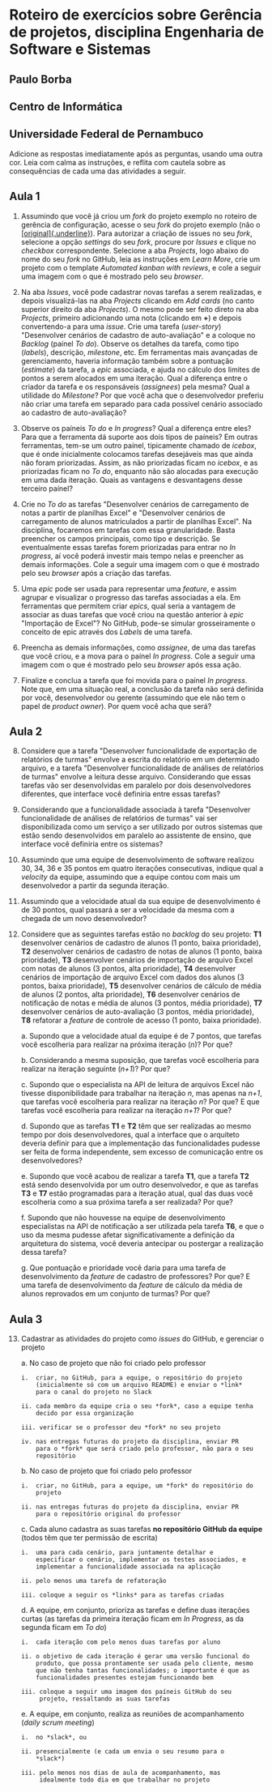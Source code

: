 # Roteiro de exercícios sobre Gerência de projetos, disciplina Engenharia de Software e Sistemas

## Paulo Borba

## Centro de Informática

## Universidade Federal de Pernambuco

Adicione as respostas imediatamente após as perguntas, usando uma outra
cor. Leia com calma as instruções, e reflita com cautela sobre as
consequências de cada uma das atividades a seguir.

## Aula 1

1.  Assumindo que você já criou um *fork* do projeto exemplo no roteiro
    de gerência de configuração, acesse o seu *fork* do projeto exemplo
    (não o
    [[original]{.underline}](https://github.com/pauloborba/teachingassistant)).
    Para autorizar a criação de issues no seu *fork*, selecione a opção
    *settings* do seu *fork*, procure por *Issues* e clique no
    *checkbox* correspondente. Selecione a aba *Projects*, logo abaixo
    do nome do seu *fork* no GitHub, leia as instruções em *Learn More*,
    crie um projeto com o template *Automated kanban with reviews*, e
    cole a seguir uma imagem com o que é mostrado pelo seu *browser*.

2.  Na aba *Issues*, você pode cadastrar novas tarefas a serem
    realizadas, e depois visualizá-las na aba *Projects* clicando em
    *Add cards* (no canto superior direito da aba *Projects*). O mesmo
    pode ser feito direto na aba *Projects*, primeiro adicionando uma
    nota (clicando em **+**) e depois convertendo-a para uma *issue*.
    Crie uma tarefa (*user-story*) \"Desenvolver cenários de cadastro de
    auto-avaliação\" e a coloque no *Backlog* (paínel *To do*). Observe
    os detalhes da tarefa, como tipo (*labels*), descrição, *milestone*,
    etc. Em ferramentas mais avançadas de gerenciamento, haveria
    informação também sobre a pontuação (*estimate*) da tarefa, a *epic*
    associada, e ajuda no cálculo dos limites de pontos a serem alocados
    em uma iteração. Qual a diferença entre o criador da tarefa e os
    responsáveis (*assignees*) pela mesma? Qual a utilidade do
    *Milestone*? Por que você acha que o desenvolvedor preferiu não
    criar uma tarefa em separado para cada possível cenário associado ao
    cadastro de auto-avaliação?

3.  Observe os paíneis *To do* e *In progress*? Qual a diferença entre
    eles? Para que a ferramenta dá suporte aos dois tipos de paíneis? Em
    outras ferramentas, tem-se um outro paínel, tipicamente chamado de
    *icebox*, que é onde inicialmente colocamos tarefas desejáveis mas
    que ainda não foram priorizadas. Assim, as não priorizadas ficam no
    *icebox*, e as priorizadas ficam no *To do*, enquanto não são
    alocadas para execução em uma dada iteração. Quais as vantagens e
    desvantagens desse terceiro paínel?

4.  Crie no *To do* as tarefas \"Desenvolver cenários de carregamento de
    notas a partir de planilhas Excel\" e \"Desenvolver cenários de
    carregamento de alunos matriculados a partir de planilhas Excel\".
    Na disciplina, focaremos em tarefas com essa granularidade. Basta
    preencher os campos principais, como tipo e descrição. Se
    eventualmente essas tarefas forem priorizadas para entrar no *In
    progress*, aí você poderá investir mais tempo nelas e preencher as
    demais informações. Cole a seguir uma imagem com o que é mostrado
    pelo seu *browser* após a criação das tarefas.

5.  Uma *epic* pode ser usada para representar uma *feature*, e assim
    agrupar e visualizar o progresso das tarefas associadas a ela. Em
    ferramentas que permitem criar *epics*, qual seria a vantagem de
    associar as duas tarefas que você criou na questão anterior à *epic*
    \"Importação de Excel\"? No GitHub, pode-se simular grosseiramente o
    conceito de epic através dos *Labels* de uma tarefa.

6.  Preencha as demais informações, como *assignee*, de uma das tarefas
    que você criou, e a mova para o paínel *In progress*. Cole a seguir
    uma imagem com o que é mostrado pelo seu *browser* após essa ação.

7.  Finalize e conclua a tarefa que foi movida para o paínel *In
    progress*. Note que, em uma situação real, a conclusão da tarefa não
    será definida por você, desenvolvedor ou gerente (assumindo que ele
    não tem o papel de *product owner*). Por quem você acha que será?

## Aula 2

8.  Considere que a tarefa \"Desenvolver funcionalidade de exportação de
    relatórios de turmas\" envolve a escrita do relatório em um
    determinado arquivo, e a tarefa \"Desenvolver funcionalidade de
    análises de relatórios de turmas\" envolve a leitura desse arquivo.
    Considerando que essas tarefas vão ser desenvolvidas em paralelo por
    dois desenvolvedores diferentes, que interface você definiria entre
    essas tarefas?

9.  Considerando que a funcionalidade associada à tarefa \"Desenvolver
    funcionalidade de análises de relatórios de turmas\" vai ser
    disponibilizada como um serviço a ser utilizado por outros sistemas
    que estão sendo desenvolvidos em paralelo ao assistente de ensino,
    que interface você definiria entre os sistemas?

10. Assumindo que uma equipe de desenvolvimento de software realizou 30,
    34, 36 e 35 pontos em quatro iterações consecutivas, indique qual a
    *velocity* da equipe, assumindo que a equipe contou com mais um
    desenvolvedor a partir da segunda iteração.

11. Assumindo que a velocidade atual da sua equipe de desenvolvimento é
    de 30 pontos, qual passará a ser a velocidade da mesma com a chegada
    de um novo desenvolvedor?

12. Considere que as seguintes tarefas estão no *backlog* do seu
    projeto: **T1** desenvolver cenários de cadastro de alunos (1 ponto,
    baixa prioridade), **T2** desenvolver cenários de cadastro de notas
    de alunos (1 ponto, baixa prioridade), **T3** desenvolver cenários
    de importação de arquivo Excel com notas de alunos (3 pontos, alta
    prioridade), **T4** desenvolver cenários de importação de arquivo
    Excel com dados dos alunos (3 pontos, baixa prioridade), **T5**
    desenvolver cenários de cálculo de média de alunos (2 pontos, alta
    prioridade), **T6** desenvolver cenários de notificação de notas e
    média de alunos (3 pontos, média prioridade), **T7** desenvolver
    cenários de auto-avaliação (3 pontos, média prioridade), **T8**
    refatorar a *feature* de controle de acesso (1 ponto, baixa
    prioridade).

    a.  Supondo que a velocidade atual da equipe é de 7 pontos, que
        tarefas você escolheria para realizar na próxima iteração (*n*)?
        Por que?

    b.  Considerando a mesma suposição, que tarefas você escolheria para
        realizar na iteração seguinte (*n+1*)? Por que?

    c.  Supondo que o especialista na API de leitura de arquivos Excel
        não tivesse disponibilidade para trabalhar na iteração *n*, mas
        apenas na *n+1*, que tarefas você escolheria para realizar na
        iteração *n*? Por que? E que tarefas você escolheria para
        realizar na iteração *n+1*? Por que?

    d.  Supondo que as tarefas **T1** e **T2** têm que ser realizadas ao
        mesmo tempo por dois desenvolvedores, qual a interface que o
        arquiteto deveria definir para que a implementação das
        funcionalidades pudesse ser feita de forma independente, sem
        excesso de comunicação entre os desenvolvedores?

    e.  Supondo que você acabou de realizar a tarefa **T1**, que a
        tarefa **T2** está sendo desenvolvida por um outro
        desenvolvedor, e que as tarefas **T3** e **T7** estão
        programadas para a iteração atual, qual das duas você escolheria
        como a sua próxima tarefa a ser realizada? Por que?

    f.  Supondo que não houvesse na equipe de desenvolvimento
        especialistas na API de notificação a ser utilizada pela tarefa
        **T6**, e que o uso da mesma pudesse afetar significativamente a
        definição da arquitetura do sistema, você deveria antecipar ou
        postergar a realização dessa tarefa?

    g.  Que pontuação e prioridade você daria para uma tarefa de
        desenvolvimento da *feature* de cadastro de professores? Por
        que? E uma tarefa de desenvolvimento da *feature* de cálculo da
        média de alunos reprovados em um conjunto de turmas? Por que?

## Aula 3

13. Cadastrar as atividades do projeto como *issues* do GitHub, e
    gerenciar o projeto

    a.  No caso de projeto que não foi criado pelo professor

        i.  criar, no GitHub, para a equipe, o repositório do projeto
            (inicialmente só com um arquivo README) e enviar o *link*
            para o canal do projeto no Slack

        ii. cada membro da equipe cria o seu *fork*, caso a equipe tenha
            decido por essa organização

        iii. verificar se o professor deu *fork* no seu projeto

        iv. nas entregas futuras do projeto da disciplina, enviar PR
            para o *fork* que será criado pelo professor, não para o seu
            repositório

    b.  No caso de projeto que foi criado pelo professor

        i.  criar, no GitHub, para a equipe, um *fork* do repositório do
            projeto

        ii. nas entregas futuras do projeto da disciplina, enviar PR
            para o repositório original do professor

    c.  Cada aluno cadastra as suas tarefas **no repositório GitHub da
        equipe** (todos têm que ter permissão de escrita)

        i.  uma para cada cenário, para juntamente detalhar e
            especificar o cenário, implementar os testes associados, e
            implementar a funcionalidade associada na aplicação

        ii. pelo menos uma tarefa de refatoração

        iii. coloque a seguir os *links* para as tarefas criadas

    d.  A equipe, em conjunto, prioriza as tarefas e define duas
        iterações curtas (as tarefas da primeira iteração ficam em *In
        Progress*, as da segunda ficam em *To do*)

        i.  cada iteração com pelo menos duas tarefas por aluno

        ii. o objetivo de cada iteração é gerar uma versão funcional do
            produto, que possa prontamente ser usada pelo cliente, mesmo
            que não tenha tantas funcionalidades; o importante é que as
            funcionalidades presentes estejam funcionando bem

        iii. coloque a seguir uma imagem dos paíneis GitHub do seu
             projeto, ressaltando as suas tarefas

    e.  A equipe, em conjunto, realiza as reuniões de acompanhamento
        (*daily scrum meeting*)

        i.  no *slack*, ou

        ii. presencialmente (e cada um envia o seu resumo para o
            *slack*)

        iii. pelo menos nos dias de aula de acompanhamento, mas
             idealmente todo dia em que trabalhar no projeto
